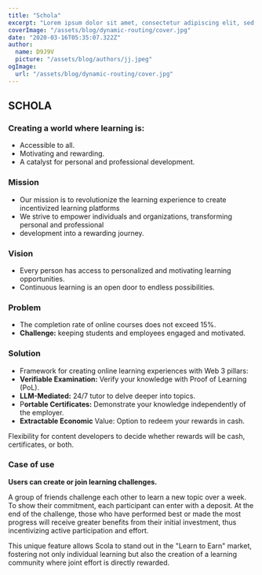 ```yaml
---
title: "Schola"
excerpt: "Lorem ipsum dolor sit amet, consectetur adipiscing elit, sed do eiusmod tempor incididunt ut labore et dolore magna aliqua. Praesent elementum facilisis leo vel fringilla est ullamcorper eget. At imperdiet dui accumsan sit amet nulla facilities morbi tempus."
coverImage: "/assets/blog/dynamic-routing/cover.jpg"
date: "2020-03-16T05:35:07.322Z"
author:
  name: D9J9V
  picture: "/assets/blog/authors/jj.jpeg"
ogImage:
  url: "/assets/blog/dynamic-routing/cover.jpg"
---
```


## SCHOLA

### Creating a world where learning is:

- Accessible to all.
- Motivating and rewarding.
- A catalyst for personal and professional development.

### Mission

- Our mission is to revolutionize the learning experience to create incentivized learning platforms
- We strive to empower individuals and organizations, transforming personal and professional
- development into a rewarding journey.

### Vision

- Every person has access to personalized and motivating learning opportunities.
- Continuous learning is an open door to endless possibilities.

### Problem

- The completion rate of online courses does not exceed 15%.
- **Challenge:** keeping students and employees engaged and motivated.

### Solution

- Framework for creating online learning experiences with Web 3 pillars:
- **Verifiable Examination:** Verify your knowledge with Proof of Learning (PoL).
- **LLM-Mediated:** 24/7 tutor to delve deeper into topics.
- P**ortable Certificates:** Demonstrate your knowledge independently of the employer.
- **Extractable Economic** Value: Option to redeem your rewards in cash.

Flexibility for content developers to decide whether rewards will be cash, certificates, or both.

### Case of use

**Users can create or join learning challenges.**

A group of friends challenge each other to learn a new topic over a week. To show their commitment, each participant can enter with a deposit. At the end of the challenge, those who have performed best or made the most progress will receive greater benefits from their initial investment, thus incentivizing active participation and effort.

This unique feature allows Scola to stand out in the "Learn to Earn" market, fostering not only individual learning but also the creation of a learning community where joint effort is directly rewarded.
